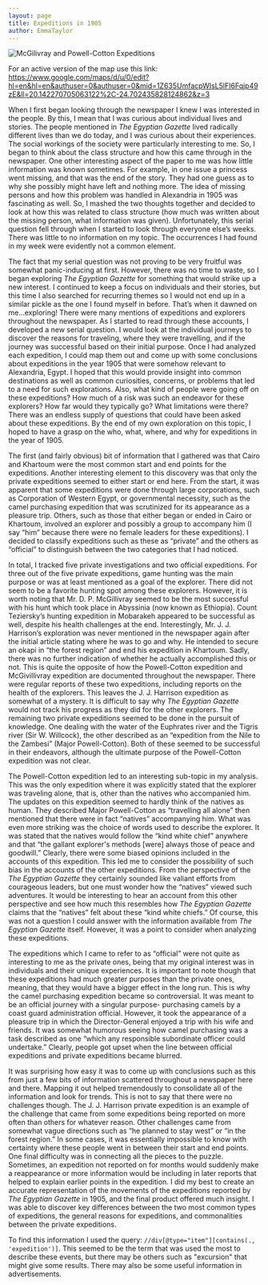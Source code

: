 ```yaml
---
layout: page
title: Expeditions in 1905
author: EmmaTaylor
---
```

![McGilivray and Powell-Cotton Expeditions](map-screenshot.jpg)

For an active version of the map use this link:
https://www.google.com/maps/d/u/0/edit?hl=en&hl=en&authuser=0&authuser=0&mid=1Z635UmfacpWIsL5lFI6Fqjp49zE&ll=20.142270705063122%2C-24.702435828124862&z=3

When I first began looking through the newspaper I knew I was interested in the people. By this, I mean that I was curious about individual lives and stories. The people mentioned in *The Egyptian Gazette* lived radically different lives than we do today, and I was curious about their experiences. The social workings of the society were particularly interesting to me. So, I began to think about the class structure and how this came through in the newspaper. One other interesting aspect of the paper to me was how little information was known sometimes. For example, in one issue a princess went missing, and that was the end of the story. They had one guess as to why she possibly might have left and nothing more. The idea of missing persons and how this problem was handled in Alexandria in 1905 was fascinating as well. So, I mashed the two thoughts together and decided to look at how this was related to class structure (how much was written about the missing person, what information was given). Unfortunately, this serial question fell through when I started to look through everyone else’s weeks. There was little to no information on my topic. The occurrences I had found in my week were evidently not a common element.

The fact that my serial question was not proving to be very fruitful was somewhat panic-inducing at first. However, there was no time to waste, so I began exploring *The Egyptian Gazette* for something that would strike up a new interest. I continued to keep a focus on individuals and their stories, but this time I also searched for recurring themes so I would not end up in a similar pickle as the one I found myself in before. That’s when it dawned on me…exploring! There were many mentions of expeditions and explorers throughout the newspaper. As I started to read through these accounts, I developed a new serial question. I would look at the individual journeys to discover the reasons for traveling, where they were travelling, and if the journey was successful based on their initial purpose. Once I had analyzed each expedition, I could map them out and come up with some conclusions about expeditions in the year 1905 that were somehow relevant to Alexandria, Egypt. I hoped that this would provide insight into common destinations as well as common curiosities, concerns, or problems that led to a need for such explorations. Also, what kind of people were going off on these expeditions? How much of a risk was such an endeavor for these explorers? How far would they typically go? What limitations were there? There was an endless supply of questions that could have been asked about these expeditions. By the end of my own exploration on this topic, I hoped to have a grasp on the who, what, where, and why for expeditions in the year of 1905.

The first (and fairly obvious) bit of information that I gathered was that Cairo and Khartoum were the most common start and end points for the expeditions. Another interesting element to this discovery was that only the private expeditions seemed to either start or end here. From the start, it was apparent that some expeditions were done through large corporations, such as Corporation of Western Egypt, or governmental necessity, such as the camel purchasing expedition that was scrutinized for its appearance as a pleasure trip. Others, such as those that either began or ended in Cairo or Khartoum, involved an explorer and possibly a group to accompany him (I say “him” because there were no female leaders for these expeditions). I decided to classify expeditions such as these as “private” and the others as “official” to distinguish between the two categories that I had noticed.

In total, I tracked five private investigations and two official expeditions. For three out of the five private expeditions, game hunting was the main purpose or was at least mentioned as a goal of the explorer. There did not seem to be a favorite hunting spot among these explorers. However, it is worth noting that Mr. D. P. McGillivray seemed to be the most successful with his hunt which took place in Abyssinia (now known as Ethiopia). Count Teziersky’s hunting expedition in Mobarakeh appeared to be successful as well, despite his health challenges at the end. Interestingly, Mr. J. J. Harrison’s exploration was never mentioned in the newspaper again after the initial article stating where he was to go and why. He intended to secure an okapi in “the forest region” and end his expedition in Khartoum. Sadly, there was no further indication of whether he actually accomplished this or not. This is quite the opposite of how the Powell-Cotton expedition and McGivillivray expedition are documented throughout the newspaper. There were regular reports of these two expeditions, including reports on the health of the explorers. This leaves the J. J. Harrison expedition as somewhat of a mystery. It is difficult to say why *The Egyptian Gazette* would not track his progress as they did for the other explorers. The remaining two private expeditions seemed to be done in the pursuit of knowledge. One dealing with the water of the Euphrates river and the Tigris river (Sir W. Willcock), the other described as an “expedition from the Nile to the Zambesi” (Major Powell-Cotton). Both of these seemed to be successful in their endeavors, although the ultimate purpose of the Powell-Cotton expedition was not clear.

The Powell-Cotton expedition led to an interesting sub-topic in my analysis. This was the only expedition where it was explicitly stated that the explorer was traveling alone, that is, other than the natives who accompanied him. The updates on this expedition seemed to hardly think of the natives as human. They described Major Powell-Cotton as “travelling all alone” then mentioned that there were in fact “natives” accompanying him. What was even more striking was the choice of words used to describe the explorer. It was stated that the natives would follow the “kind white chief” anywhere and that “the gallant explorer's methods [were] always those of peace and goodwill.” Clearly, there were some biased opinions included in the accounts of this expedition. This led me to consider the possibility of such bias in the accounts of the other expeditions. From the perspective of the *The Egyptian Gazette* they certainly sounded like valiant efforts from courageous leaders, but one must wonder how the “natives” viewed such adventures. It would be interesting to hear an account from this other perspective and see how much this resembles how *The Egyptian Gazette* claims that the “natives” felt about these “kind white chiefs.” Of course, this was not a question I could answer with the information available from *The Egyptian Gazette* itself. However, it was a point to consider when analyzing these expeditions.

The expeditions which I came to refer to as “official” were not quite as interesting to me as the private ones, being that my original interest was in individuals and their unique experiences. It is important to note though that these expeditions had much greater purposes than the private ones, meaning, that they would have a bigger effect in the long run. This is why the camel purchasing expedition became so controversial. It was meant to be an official journey with a singular purpose- purchasing camels by a coast guard administration official. However, it took the appearance of a pleasure trip in which the Director-General enjoyed a trip with his wife and friends. It was somewhat humorous seeing how camel purchasing was a task described as one “which any responsible subordinate officer could undertake.” Clearly, people got upset when the line between official expeditions and private expeditions became blurred.  

It was surprising how easy it was to come up with conclusions such as this from just a few bits of information scattered throughout a newspaper here and there. Mapping it out helped tremendously to consolidate all of the information and look for trends. This is not to say that there were no challenges though. The J. J. Harrison private expedition is an example of the challenge that came from some expeditions being reported on more often than others for whatever reason. Other challenges came from somewhat vague directions such as “he planned to stay west” or “in the forest region.” In some cases, it was essentially impossible to know with certainty where these people went in between their start and end points. One final difficulty was in connecting all the pieces to the puzzle. Sometimes, an expedition  not reported on for months would suddenly make a reappearance or more information would be including in later reports that helped to explain earlier points in the expedition. I did my best to create an accurate representation of the movements of the expeditions reported by *The Egyptian Gazette* in 1905, and the final product offered much insight. I was able to discover key differences between the two most common types of expeditions, the general reasons for expeditions, and commonalities between the private expeditions. 


To find this information I used the query: `//div[@type="item"][contains(., 'expedition')]`. This seemed to be the term that was used the most to describe these events, but there may be others such as "excursion" that might give some results. There may also be some useful information in advertisements.
